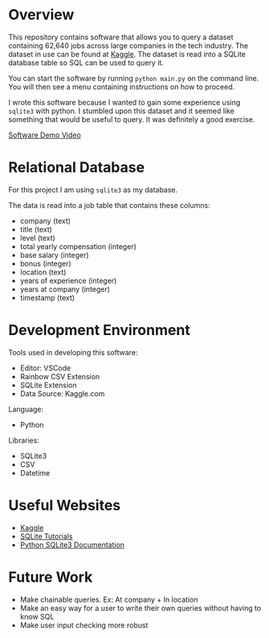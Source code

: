 # Overview
This repository contains software that allows you to query a dataset containing 62,640 jobs across large companies in the tech industry. The dataset in use can be found at [Kaggle](https://www.kaggle.com/jackogozaly/data-science-and-stem-salaries). The dataset is read into a SQLite database table so SQL can be used to query it.

You can start the software by running `python main.py` on the command line. You will then see a menu containing instructions on how to proceed.

I wrote this software because I wanted to gain some experience using `sqlite3` with python. I stumbled upon this dataset and it seemed like something that would be useful to query. It was definitely a good exercise.

[Software Demo Video](http://youtube.link.goes.here)

# Relational Database

For this project I am using `sqlite3` as my database.

The data is read into a job table that contains these columns: 
* company (text)
* title (text)
* level (text)
* total yearly compensation (integer)
* base salary (integer)
* bonus (integer)
* location (text)
* years of experience (integer)
* years at company (integer)
* timestamp (text)



# Development Environment

Tools used in developing this software:
* Editor: VSCode
* Rainbow CSV Extension
* SQLite Extension
* Data Source: Kaggle.com

Language:
* Python

Libraries:
* SQLite3
* CSV
* Datetime 

# Useful Websites

* [Kaggle](https://www.kaggle.com/)
* [SQLite Tutorials](https://www.sqlitetutorial.net/)
* [Python SQLite3 Documentation](https://docs.python.org/3/library/sqlite3.html)

# Future Work

* Make chainable queries. Ex: At company + In location 
* Make an easy way for a user to write their own queries without having to know SQL
* Make user input checking more robust